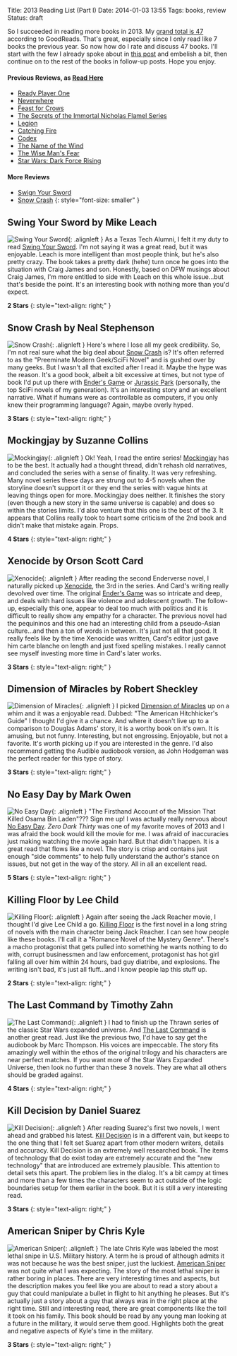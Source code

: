 Title: 2013 Reading List (Part I)
Date: 2014-01-03 13:55
Tags: books, review
Status: draft

So I succeeded in reading more books in 2013.  My [grand total is 47][goodreads] according to GoodReads.  That's great, especially since I only read like 7 books the previous year.  So now how do I rate and discuss 47 books.  I'll start with the few I already spoke about in [this post][quickreview] and embelish a bit, then continue on to the rest of the books in follow-up posts.  Hope you enjoy.

#### Previous Reviews, as [Read Here][quickreview]

* [Ready Player One](/2013/really-fast-book-reviews/#ready-player-one-by-ernest-cline)
* [Neverwhere](/2013/really-fast-book-reviews/#neverwhere-by-neil-gaiman)
* [Feast for Crows](/2013/really-fast-book-reviews/#feast-for-crows-by-george-r-r-martin)
* [The Secrets of the Immortal Nicholas Flamel Series](/2013/really-fast-book-reviews/#the-secrets-of-the-immortal-nicholas-flamel-series-by-michael-scott)
* [Legion](/2013/really-fast-book-reviews/#legion-by-brandon-sanderson)
* [Catching Fire](/2013/really-fast-book-reviews/#catching-fire-by-suzanne-collins)
* [Codex](/2013/really-fast-book-reviews/#codex-by-lev-grossman)
* [The Name of the Wind](/2013/really-fast-book-reviews/#the-name-of-the-wind-by-patrick-rothfuss)
* [The Wise Man's Fear](/2013/really-fast-book-reviews/#the-wise-mans-fear-by-patrick-rothfuss)
* [Star Wars: Dark Force Rising](/2013/really-fast-book-reviews/#star-wars-dark-force-rising-by-timothy-zahn)

#### More Reviews

* [Swign Your Sword](#swing-your-sword-by-mike-leach)
* [Snow Crash](#snow-crash-by-neal-stephenson)
{: style="font-size: smaller" }

## Swing Your Sword by Mike Leach

![Swing Your Sword](http://ws-na.amazon-adsystem.com/widgets/q?_encoding=UTF8&ASIN=B0058PK0R0&Format=_SL250_&ID=AsinImage&MarketPlace=US&ServiceVersion=20070822&WS=1&tag=traeblain-20 "Swing Your Sword"){: .alignleft }
As a Texas Tech Alumni, I felt it my duty to read [Swing Your Sword][leach].  I'm not saying it was a great read, but it was enjoyable.  Leach is more intelligent than most people think, but he's also pretty crazy.  The book takes a pretty dark (hehe) turn once he goes into the situation with Craig James and son.  Honestly, based on DFW musings about Craig James, I'm more entitled to side with Leach on this whole issue...but that's beside the point.  It's an interesting book with nothing more than you'd expect.

**2 Stars**
{: style="text-align: right;" }

## Snow Crash by Neal Stephenson

![Snow Crash](http://ws-na.amazon-adsystem.com/widgets/q?_encoding=UTF8&ASIN=B000FBJCJE&Format=_SL250_&ID=AsinImage&MarketPlace=US&ServiceVersion=20070822&WS=1&tag=traeblain-20 "Snow Crash"){: .alignleft }
Here's where I lose all my geek credibility.  So, I'm not real sure what the big deal about [Snow Crash][snowcrash] is?  It's often referred to as the "Preeminate Modern Geek/SciFi Novel" and is gushed over by many geeks.  But I wasn't all that excited after I read it.  Maybe the hype was the reason.  It's a good book, albeit a bit excessive at times, but not type of book I'd put up there with [Ender's Game][ender] or [Jurassic Park][jurassicpark] (personally, the top SciFi novels of my generation).  It's an interesting story and an excellent narrative.  What if humans were as controllable as computers, if you only knew their programming language?  Again, maybe overly hyped.

**3 Stars**
{: style="text-align: right;" }

## Mockingjay by Suzanne Collins

![Mockingjay](http://ws-na.amazon-adsystem.com/widgets/q?_encoding=UTF8&ASIN=B003XF1XOQ&Format=_SL250_&ID=AsinImage&MarketPlace=US&ServiceVersion=20070822&WS=1&tag=traeblain-20 "Mockingjay"){: .alignleft }
Ok!  Yeah, I read the entire series!  [Mockingjay][] has to be the best.  It actually had a thought thread, didn't rehash old narratives, and concluded the series with a sense of finality.  It was very refreshing.  Many novel series these days are strung out to 4-5 novels when the storyline doesn't support it or they end the series with vague hints at leaving things open for more.  Mockingjay does neither.  It finishes the story (even though a new story in the same universe is capable) and does so within the stories limits.  I'd also venture that this one is the best of the 3.  It appears that Collins really took to heart some criticism of the 2nd book and didn't make that mistake again.  Props.

**4 Stars**
{: style="text-align: right;" }

## Xenocide by Orson Scott Card

![Xenocide](http://ws-na.amazon-adsystem.com/widgets/q?_encoding=UTF8&ASIN=B003H4I41S&Format=_SL250_&ID=AsinImage&MarketPlace=US&ServiceVersion=20070822&WS=1&tag=traeblain-20 "Xenocide"){: .alignleft }
After reading the second Enderverse novel, I naturally picked up [Xenocide][], the 3rd in the series.  And Card's writing really devolved over time.  The original [Ender's Game][ender] was so intricate and deep, and deals with hard issues like violence and adolescent growth.  The follow-up, especially this one, appear to deal too much with politics and it is difficult to really show any empathy for a character.  The previous novel had the pequininos and this one had an interesting child from a pseudo-Asian culture...and then a ton of words in between.  It's just not all that good.  It really feels like by the time Xenocide was written, Card's editor just gave him carte blanche on length and just fixed spelling mistakes.  I really cannot see myself investing more time in Card's later works.

**3 Stars**
{: style="text-align: right;" }

## Dimension of Miracles by Robert Sheckley

![Dimension of Miracles](http://ws-na.amazon-adsystem.com/widgets/q?_encoding=UTF8&ASIN=0441148603&Format=_SL250_&ID=AsinImage&MarketPlace=US&ServiceVersion=20070822&WS=1&tag=traeblain-20 "Dimension of Miracles"){: .alignleft }
I picked [Dimension of Miracles][dim] up on a whim and it was a enjoyable read.  Dubbed: "The American Hitchhicker's Guide" I thought I'd give it a chance.  And where it doesn't live up to a comparison to Douglas Adams' story, it is a worthy book on it's own.  It is amusing, but not funny.  Interesting, but not engrossing.  Enjoyable, but not a favorite.  It's worth picking up if you are interested in the genre.  I'd also recommend getting the Audible audiobook version, as John Hodgeman was the perfect reader for this type of story.

**3 Stars**
{: style="text-align: right;" }

## No Easy Day by Mark Owen

![No Easy Day](http://ws-na.amazon-adsystem.com/widgets/q?_encoding=UTF8&ASIN=B008MG1E4A&Format=_SL250_&ID=AsinImage&MarketPlace=US&ServiceVersion=20070822&WS=1&tag=traeblain-20 "No Easy Day"){: .alignleft }
"The Firsthand Account of the Mission That Killed Osama Bin Laden"??? Sign me up!  I was actually really nervous about [No Easy Day][ned].  _Zero Dark Thirty_ was one of my favorite moves of 2013 and I was afraid the book would kill the movie for me.  I was afraid of inaccuracies just making watching the movie again hard.  But that didn't happen.  It is a great read that flows like a novel.  The story is crisp and contains just enough "side comments" to help fully understand the author's stance on issues, but not get in the way of the story.  All in all an excellent read.

**5 Stars**
{: style="text-align: right;" }

## Killing Floor by Lee Child

![Killing Floor](http://ws-na.amazon-adsystem.com/widgets/q?_encoding=UTF8&ASIN=B000OZ0NXA&Format=_SL250_&ID=AsinImage&MarketPlace=US&ServiceVersion=20070822&WS=1&tag=traeblain-20 "Killing Floor"){: .alignleft }
Again after seeing the Jack Reacher movie, I thought I'd give Lee Child a go.  [Killing Floor][killingfloor] is the first novel in a long string of novels with the main character being Jack Reacher.  I can see how people like these books.  I'll call it a "Romance Novel of the Mystery Genre".  There's a macho protagonist that gets pulled into something he wants nothing to do with, corrupt businessmen and law enforcement, protagonist has hot girl falling all over him within 24 hours, bad guy diatribe, and explosions.  The writing isn't bad, it's just all fluff...and I know people lap this stuff up.

**2 Stars**
{: style="text-align: right;" }

## The Last Command by Timothy Zahn

![The Last Command](http://ws-na.amazon-adsystem.com/widgets/q?_encoding=UTF8&ASIN=B00513HJXC&Format=_SL250_&ID=AsinImage&MarketPlace=US&ServiceVersion=20070822&WS=1&tag=traeblain-20 "The Last Command"){: .alignleft }
I had to finish up the Thrawn series of the classic Star Wars expanded universe.  And [The Last Command][lastcommand] is another great read.  Just like the previous two, I'd have to say get the audiobook by Marc Thompson.  His voices are impeccable.  The story fits amazingly well within the ethos of the original trilogy and his characters are near perfect matches.  If you want more of the Star Wars Expanded Universe, then look no further than these 3 novels.  They are what all others should be graded against.

**4 Stars**
{: style="text-align: right;" }

## Kill Decision by Daniel Suarez

![Kill Decision](http://ws-na.amazon-adsystem.com/widgets/q?_encoding=UTF8&ASIN=B0073XV2W2&Format=_SL250_&ID=AsinImage&MarketPlace=US&ServiceVersion=20070822&WS=1&tag=traeblain-20 "Kill Decision"){: .alignleft }
After reading Suarez's first two novels, I went ahead and grabbed his latest.  [Kill Decision][killdecision] is in a different vain, but keeps to the one thing that I felt set Suarez apart from other modern writers, details and accuracy.  Kill Decision is an extremely well researched book.  The items of technology that do exist today are extremely accurate and the "new technology" that are introduced are extremely plausible.  This attention to detail sets this apart.  The problem lies in the dialog.  It's a bit campy at times and more than a few times the characters seem to act outside of the logic boundaries setup for them earlier in the book.  But it is still a very interesting read.

**3 Stars**
{: style="text-align: right;" }

## American Sniper by Chris Kyle

![American Sniper]("http://ws-na.amazon-adsystem.com/widgets/q?_encoding=UTF8&ASIN=B00CO4GO7I&Format=_SL250_&ID=AsinImage&MarketPlace=US&ServiceVersion=20070822&WS=1&tag=traeblain-20" "American Sniper"){: .alignleft }
The late Chris Kyle was labeled the most lethal snipe in U.S. Military history.  A term he is proud of although admits it was not because he was the best sniper, just the luckiest.  [American Sniper][ussniper] was not quite what I was expecting.  The story of the most lethal sniper is rather boring in places.  There are very interesting times and aspects, but the description makes you feel like you are about to read a story about a guy that could manipulate a bullet in flight to hit anything he pleases.  But it's actually just a story about a guy that always was in the right place at the right time.  Still and interesting read, there are great components like the toll it took on his family.  This book should be read by any young man looking at a future in the military, it would serve them good.  Highlights both the great and negative aspects of Kyle's time in the military.

**3 Stars**
{: style="text-align: right;" }


[goodreads]: https://www.goodreads.com/review/list/1671848?read_at=2013&utm_source=twitter.com&view=covers
[quickreview]: {filename}../2013/really-fast-book-reviews.md
[ender]: http://www.amazon.com/gp/product/0812550706/ref=as_li_ss_il?ie=UTF8&camp=1789&creative=390957&creativeASIN=0812550706&linkCode=as2&tag=traeblain-20
[jurassicpark]: http://www.amazon.com/gp/product/B007UH4D3G/ref=as_li_ss_tl?ie=UTF8&camp=1789&creative=390957&creativeASIN=B007UH4D3G&linkCode=as2&tag=traeblain-20
[leach]: http://www.amazon.com/gp/product/B0058PK0R0/ref=as_li_ss_il?ie=UTF8&camp=1789&creative=390957&creativeASIN=B0058PK0R0&linkCode=as2&tag=traeblain-20
[snowcrash]: http://www.amazon.com/gp/product/B000FBJCJE/ref=as_li_ss_il?ie=UTF8&camp=1789&creative=390957&creativeASIN=B000FBJCJE&linkCode=as2&tag=traeblain-20
[Mockingjay]: http://www.amazon.com/gp/product/B003XF1XOQ/ref=as_li_ss_il?ie=UTF8&camp=1789&creative=390957&creativeASIN=B003XF1XOQ&linkCode=as2&tag=traeblain-20
[Xenocide]: http://www.amazon.com/gp/product/B003H4I41S/ref=as_li_ss_il?ie=UTF8&camp=1789&creative=390957&creativeASIN=B003H4I41S&linkCode=as2&tag=traeblain-20
[dim]: http://www.amazon.com/gp/product/0441148603/ref=as_li_ss_il?ie=UTF8&camp=1789&creative=390957&creativeASIN=0441148603&linkCode=as2&tag=traeblain-20
[ned]: http://www.amazon.com/gp/product/B008MG1E4A/ref=as_li_ss_il?ie=UTF8&camp=1789&creative=390957&creativeASIN=B008MG1E4A&linkCode=as2&tag=traeblain-20
[killingfloor]: http://www.amazon.com/gp/product/B000OZ0NXA/ref=as_li_ss_il?ie=UTF8&camp=1789&creative=390957&creativeASIN=B000OZ0NXA&linkCode=as2&tag=traeblain-20
[lastcommand]: http://www.amazon.com/gp/product/B00513HJXC/ref=as_li_ss_il?ie=UTF8&camp=1789&creative=390957&creativeASIN=B00513HJXC&linkCode=as2&tag=traeblain-20
[killdecision]: http://www.amazon.com/gp/product/B0073XV2W2/ref=as_li_ss_il?ie=UTF8&camp=1789&creative=390957&creativeASIN=B0073XV2W2&linkCode=as2&tag=traeblain-20
[ussniper]: http://www.amazon.com/gp/product/B00CO4GO7I/ref=as_li_ss_il?ie=UTF8&camp=1789&creative=390957&creativeASIN=B00CO4GO7I&linkCode=as2&tag=traeblain-20